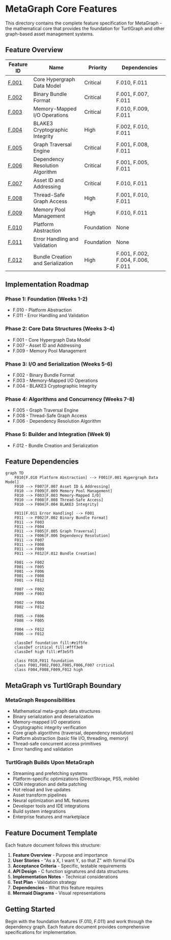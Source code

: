 # MetaGraph Core Features

This directory contains the complete feature specification for MetaGraph - the mathematical core that provides the foundation for TurtlGraph and other graph-based asset management systems.

## Feature Overview

| Feature ID | Name | Priority | Dependencies |
|------------|------|----------|--------------|
| [F.001](F001-core-meta-graph-data-model.md) | Core Hypergraph Data Model | Critical | F.010, F.011 |
| [F.002](F002-binary-bundle-format.md) | Binary Bundle Format | Critical | F.001, F.007, F.011 |
| [F.003](F003-memory-mapped-io-operations.md) | Memory-Mapped I/O Operations | Critical | F.010, F.009, F.011 |
| [F.004](F004-blake3-cryptographic-integrity.md) | BLAKE3 Cryptographic Integrity | High | F.002, F.010, F.011 |
| [F.005](F005-graph-traversal-engine.md) | Graph Traversal Engine | Critical | F.001, F.008, F.011 |
| [F.006](F006-dependency-resolution-algorithm.md) | Dependency Resolution Algorithm | Critical | F.001, F.005, F.011 |
| [F.007](F007-asset-id-and-addressing.md) | Asset ID and Addressing | Critical | F.010, F.011 |
| [F.008](F008-thread-safe-graph-access.md) | Thread-Safe Graph Access | High | F.001, F.010, F.011 |
| [F.009](F009-memory-pool-management.md) | Memory Pool Management | High | F.010, F.011 |
| [F.010](F010-platform-abstraction.md) | Platform Abstraction | Foundation | None |
| [F.011](F011-error-handling-validation.md) | Error Handling and Validation | Foundation | None |
| [F.012](F012-bundle-creation-serialization.md) | Bundle Creation and Serialization | High | F.001, F.002, F.004, F.006, F.011 |

## Implementation Roadmap

### Phase 1: Foundation (Weeks 1-2)
- F.010 - Platform Abstraction
- F.011 - Error Handling and Validation

### Phase 2: Core Data Structures (Weeks 3-4)
- F.001 - Core Hypergraph Data Model
- F.007 - Asset ID and Addressing
- F.009 - Memory Pool Management

### Phase 3: I/O and Serialization (Weeks 5-6)
- F.002 - Binary Bundle Format
- F.003 - Memory-Mapped I/O Operations
- F.004 - BLAKE3 Cryptographic Integrity

### Phase 4: Algorithms and Concurrency (Weeks 7-8)
- F.005 - Graph Traversal Engine
- F.008 - Thread-Safe Graph Access
- F.006 - Dependency Resolution Algorithm

### Phase 5: Builder and Integration (Week 9)
- F.012 - Bundle Creation and Serialization

## Feature Dependencies

```mermaid
graph TD
    F010[F.010 Platform Abstraction] --> F001[F.001 Hypergraph Data Model]
    F010 --> F007[F.007 Asset ID & Addressing]
    F010 --> F009[F.009 Memory Pool Management]
    F010 --> F003[F.003 Memory-Mapped I/O]
    F010 --> F008[F.008 Thread-Safe Access]
    F010 --> F004[F.004 BLAKE3 Integrity]

    F011[F.011 Error Handling] --> F001
    F011 --> F002[F.002 Binary Bundle Format]
    F011 --> F003
    F011 --> F004
    F011 --> F005[F.005 Graph Traversal]
    F011 --> F006[F.006 Dependency Resolution]
    F011 --> F007
    F011 --> F008
    F011 --> F009
    F011 --> F012[F.012 Bundle Creation]

    F001 --> F002
    F001 --> F005
    F001 --> F006
    F001 --> F008
    F001 --> F012

    F007 --> F002
    F009 --> F003

    F002 --> F004
    F002 --> F012

    F005 --> F006
    F008 --> F005

    F004 --> F012
    F006 --> F012

    classDef foundation fill:#e1f5fe
    classDef critical fill:#fff3e0
    classDef high fill:#f3e5f5

    class F010,F011 foundation
    class F001,F002,F003,F005,F006,F007 critical
    class F004,F008,F009,F012 high
```

## MetaGraph vs TurtlGraph Boundary

### MetaGraph Responsibilities
- Mathematical meta-graph data structures
- Binary serialization and deserialization
- Memory-mapped I/O operations
- Cryptographic integrity verification
- Core graph algorithms (traversal, dependency resolution)
- Platform abstraction (basic file I/O, threading, memory)
- Thread-safe concurrent access primitives
- Error handling and validation

### TurtlGraph Builds Upon MetaGraph
- Streaming and prefetching systems
- Platform-specific optimizations (DirectStorage, PS5, mobile)
- CDN integration and delta patching
- Hot reload and live updates
- Asset transform pipelines
- Neural optimization and ML features
- Developer tools and IDE integrations
- Build system integrations
- Enterprise features and marketplace

## Feature Document Template

Each feature document follows this structure:

1. **Feature Overview** - Purpose and importance
2. **User Stories** - "As a X, I want Y, so that Z" with formal IDs
3. **Acceptance Criteria** - Specific, testable requirements
4. **API Design** - C function signatures and data structures
5. **Implementation Notes** - Technical considerations
6. **Test Plan** - Validation strategy
7. **Dependencies** - What this feature requires
8. **Mermaid Diagrams** - Visual representations

## Getting Started

Begin with the foundation features (F.010, F.011) and work through the dependency graph. Each feature document provides comprehensive specifications for implementation.
